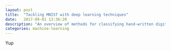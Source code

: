 ```yaml
---
layout: post
title:  "Tackling MNIST with deep learning techniques"
date:   2017-09-01 13:36:20
description: "An overview of methods for classifying hand-written digits"
categories: machine-learning
---
```


Yup
